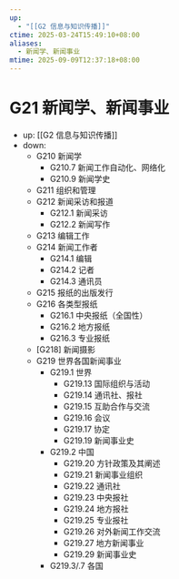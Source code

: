 ```yaml
---
up:
  - "[[G2 信息与知识传播]]"
ctime: 2025-03-24T15:49:10+08:00
aliases:
  - 新闻学、新闻事业
mtime: 2025-09-09T12:37:18+08:00
---
```


# G21 新闻学、新闻事业

- up: [[G2 信息与知识传播]]
- down:	
	- G210 新闻学
		- G210.7 新闻工作自动化、网络化
		- G210.9 新闻学史
	- G211 组织和管理
	- G212 新闻采访和报道
		- G212.1 新闻采访
		- G212.2 新闻写作
	- G213 编辑工作
	- G214 新闻工作者
		- G214.1 编辑
		- G214.2 记者
		- G214.3 通讯员
	- G215 报纸的出版发行
	- G216 各类型报纸
		- G216.1 中央报纸（全国性）
		- G216.2 地方报纸
		- G216.3 专业报纸
	- [G218] 新闻摄影
	- G219 世界各国新闻事业
		- G219.1 世界
			- G219.13 国际组织与活动
			- G219.14 通讯社、报社
			- G219.15 互助合作与交流
			- G219.16 会议
			- G219.17 协定
			- G219.19 新闻事业史
		- G219.2 中国
			- G219.20 方针政策及其阐述
			- G219.21 新闻事业组织
			- G219.22 通讯社
			- G219.23 中央报社
			- G219.24 地方报社
			- G219.25 专业报社
			- G219.26 对外新闻工作交流
			- G219.27 地方新闻事业
			- G219.29 新闻事业史
		- G219.3/.7 各国
	
